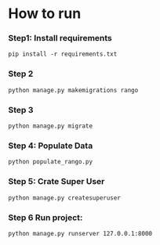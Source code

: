 # How to run
### Step1: Install requirements
```
pip install -r requirements.txt
```
### Step 2
```
python manage.py makemigrations rango
```
### Step 3
```
python manage.py migrate
```
### Step 4: Populate Data
```
python populate_rango.py
```
### Step 5: Crate Super User
```
python manage.py createsuperuser
```
### Step 6 Run project:
```
python manage.py runserver 127.0.0.1:8000
```

